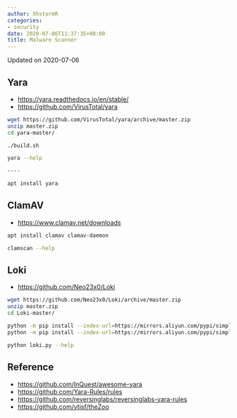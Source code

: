 ```yaml
---
author: XhstormR
categories:
- security
date: 2020-07-06T11:37:35+08:00
title: Malware Scanner
---
```


<!--more-->

Updated on 2020-07-06

>

## Yara
* https://yara.readthedocs.io/en/stable/
* https://github.com/VirusTotal/yara

```bash
wget https://github.com/VirusTotal/yara/archive/master.zip
unzip master.zip
cd yara-master/

./build.sh

yara --help

----

apt install yara
```

## ClamAV
* https://www.clamav.net/downloads

```bash
apt install clamav clamav-daemon

clamscan --help
```

## Loki
* https://github.com/Neo23x0/Loki

```bash
wget https://github.com/Neo23x0/Loki/archive/master.zip
unzip master.zip
cd Loki-master/

python -m pip install --index-url=https://mirrors.aliyun.com/pypi/simple/ --upgrade pip
python -m pip install --index-url=https://mirrors.aliyun.com/pypi/simple/ --upgrade -r requirements.txt

python loki.py --help
```

## Reference
* https://github.com/InQuest/awesome-yara
* https://github.com/Yara-Rules/rules
* https://github.com/reversinglabs/reversinglabs-yara-rules
* https://github.com/ytisf/theZoo
